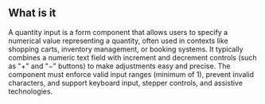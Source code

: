 ## What is it

A quantity input is a form component that allows users to specify a numerical value representing a quantity, often used in contexts like shopping carts, inventory management, or booking systems. It typically combines a numeric text field with increment and decrement controls (such as "+" and "−" buttons) to make adjustments easy and precise. The component must enforce valid input ranges (minimum of 1), prevent invalid characters, and support keyboard input, stepper controls, and assistive technologies.